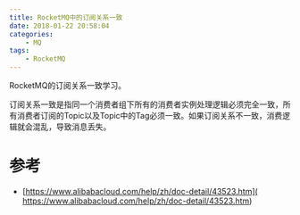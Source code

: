 ```yaml
---
title: RocketMQ中的订阅关系一致
date: 2018-01-22 20:58:04
categories: 
	- MQ
tags:
	- RocketMQ
---
```


RocketMQ的订阅关系一致学习。

<!--more-->

订阅关系一致是指同一个消费者组下所有的消费者实例处理逻辑必须完全一致，所有消费者订阅的Topic以及Topic中的Tag必须一致。如果订阅关系不一致，消费逻辑就会混乱，导致消息丢失。



# 参考

- [https://www.alibabacloud.com/help/zh/doc-detail/43523.htm]( https://www.alibabacloud.com/help/zh/doc-detail/43523.htm)